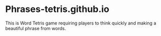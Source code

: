 # Phrases-tetris.github.io
This is Word Tetris game requiring players to think quickly and making a beautiful phrase from words.
